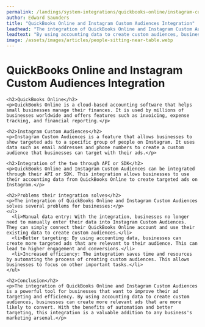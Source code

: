```yaml
---
permalink: /landings/system-integrations/quickbooks-online/instagram-custom-audiences
author: Edward Saunders
title: "QuickBooks Online and Instagram Custom Audiences Integration"
leadhead: "The integration of QuickBooks Online and Instagram Custom Audiences is a powerful tool for businesses that want to improve their ad targeting and efficiency"
leadtext: "By using accounting data to create custom audiences, businesses can create more relevant ads that are more likely to convert. With the benefits of automation and better targeting, this integration is a valuable addition to any business's marketing arsenal."
image: /assets/images/articles/people-sitting-near-table.webp
---
```

<div class="arttext">    <h1>QuickBooks Online and Instagram Custom Audiences Integration</h1>
    
    <h2>QuickBooks Online</h2>
    <p>QuickBooks Online is a cloud-based accounting software that helps small businesses manage their finances. It is used by millions of businesses worldwide and offers features such as invoicing, expense tracking, and financial reporting.</p>
    
    <h2>Instagram Custom Audiences</h2>
    <p>Instagram Custom Audiences is a feature that allows businesses to show targeted ads to a specific group of people on Instagram. It uses data such as email addresses and phone numbers to create a custom audience that businesses can target with their ads.</p>
    
    <h2>Integration of the two through API or SDK</h2>
    <p>QuickBooks Online and Instagram Custom Audiences can be integrated through their API or SDK. This integration allows businesses to use their accounting data from QuickBooks Online to create targeted ads on Instagram.</p>
    
    <h2>Problems their integration solves</h2>
    <p>The integration of QuickBooks Online and Instagram Custom Audiences solves several problems for businesses:</p>
    <ul>
      <li>Manual data entry: With the integration, businesses no longer need to manually enter their data into Instagram Custom Audiences. They can simply connect their QuickBooks Online account and use their existing data to create custom audiences.</li>
      <li>Better targeting: By using accounting data, businesses can create more targeted ads that are relevant to their audience. This can lead to higher engagement and conversions.</li>
      <li>Increased efficiency: The integration saves time and resources by automating the process of creating custom audiences. This allows businesses to focus on other important tasks.</li>
    </ul>
    
    <h2>Conclusion</h2>
    <p>The integration of QuickBooks Online and Instagram Custom Audiences is a powerful tool for businesses that want to improve their ad targeting and efficiency. By using accounting data to create custom audiences, businesses can create more relevant ads that are more likely to convert. With the benefits of automation and better targeting, this integration is a valuable addition to any business's marketing arsenal.</p>
</div>